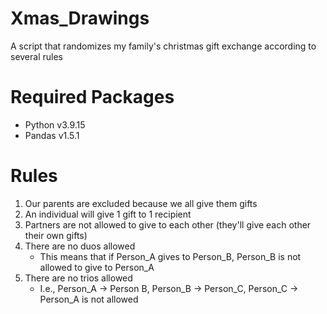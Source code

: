 # Xmas_Drawings
 A script that randomizes my family's christmas gift exchange according to several rules

# Required Packages
 - Python v3.9.15
 - Pandas v1.5.1

# Rules

1. Our parents are excluded because we all give them gifts
2. An individual will give 1 gift to 1 recipient
3. Partners are not allowed to give to each other (they'll give each other their own gifts)
4. There are no duos allowed
   - This means that if Person_A gives to Person_B, Person_B is not allowed to give to Person_A
5. There are no trios allowed
   - I.e., Person_A -> Person B, Person_B -> Person_C, Person_C -> Person_A is not allowed
